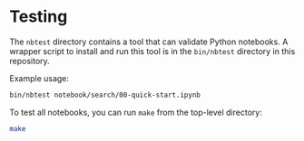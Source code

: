 # Testing

The `nbtest` directory contains a tool that can validate Python notebooks. A
wrapper script to install and run this tool is in the `bin/nbtest` directory in
this repository.

Example usage:

```bash
bin/nbtest notebook/search/00-quick-start.ipynb
```

To test all notebooks, you can run `make` from the top-level directory:

```bash
make
```
